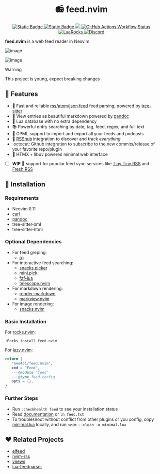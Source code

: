 <!-- panvimdoc-ignore-start -->
<h1 align="center"> 📻 feed.nvim </h1>
<p align="center">
  <a href="https://github.com/neovim/neovim">
    <img alt="Static Badge" src="https://img.shields.io/badge/Neovim%200.10.0+-green.svg?style=for-the-badge&logo=neovim">
  </a>
  <a href="https://www.lua.org">
    <img alt="Static Badge" src="https://img.shields.io/badge/Lua-blue.svg?style=for-the-badge&logo=lua">
  </a>
  <a href="https://github.com/neo451/feed.nvim/releases.atom">
    <img src="https://img.shields.io/badge/rss-F88900?style=for-the-badge&logo=rss&logoColor=white">
  </a>
  <a href="https://github.com/neo451/feed.nvim/actions/workflows/mini-test.yml">
    <img alt="GitHub Actions Workflow Status" src="https://img.shields.io/github/actions/workflow/status/neo451/feed.nvim/mini-test.yml?style=for-the-badge">
  </a>
  <a href="https://luarocks.org/modules/neo451/feed.nvim">
    <img alt="LuaRocks" src="https://img.shields.io/luarocks/v/neo451/feed.nvim?style=for-the-badge">
  </a>
  <a href="https://discord.gg/N85Cd9P7w4">
    <img alt="Discord" src="https://img.shields.io/discord/1342870878794551356?style=for-the-badge&logo=discord">
  </a>
</p>

**feed.nvim** is a web feed reader in Neovim.

![image](https://github.com/user-attachments/assets/246a4e76-9ac8-4cb1-a351-141fe5038443)

![image](https://github.com/user-attachments/assets/e8f9c546-48f6-48d8-8cd6-a9b154df0625)

> [!WARNING]
> This project is young, expect breaking changes

## 🌟 Features

- 🌲 Fast and reliable [rss](https://en.wikipedia.org/wiki/RSS)/[atom](<https://en.wikipedia.org/wiki/Atom_(web_standard)>)/[json feed](https://www.jsonfeed.org) feed parsing, powered by [tree-sitter](https://github.com/nvim-treesitter/nvim-treesitter)
- 📝 View entries as beautiful markdown powered by [pandoc](https://pandoc.org)
- 🏪 Lua database with no extra dependency
- 📚 Powerful entry searching by date, tag, feed, regex, and full text
- 📂 OPML support to import and export all your feeds and podcasts
- 🧡 [RSShub](https://github.com/DIYgod/RSSHub) integration to discover and track _everything_
- :octocat: Github integration to subscribe to the new commits/release of your favorite repo/plugin
- 📶 HTMX + libuv powered minimal web interface
- [ ] **WIP** 📡 support for popular feed sync services like [Tiny Tiny RSS](https://tt-rss.org/) and [Fresh RSS](https://github.com/FreshRSS/FreshRSS)

## 🚀 Installation

### Requirements

- Neovim 0.11
- [curl](https://curl.se/download.html)
- [pandoc](https://www.pandoc.org)
- tree-sitter-xml
- tree-sitter-html

### Optional Dependencies

- For feed greping:
  - [rg](https://github.com/BurntSushi/ripgrep)
- For interactive feed searching:
  - [snacks.picker](https://github.com/folke/snacks.nvim)
  - [mini.pick](https://github.com/echasnovski/mini.pick)
  - [fzf-lua](https://github.com/ibhagwan/fzf-lua)
  - [telescope.nvim](https://github.com/folke/snacks.nvim)
- For markdown rendering:
  - [render-markdown](https://github.com/MeanderingProgrammer/render-markdown.nvim)
  - [markview.nvim](https://github.com/OXY2DEV/markview.nvim)
- For image rendering:
  - [snacks.nvim](https://github.com/folke/snacks.nvim)

### Basic Installation

For [rocks.nvim](https://github.com/nvim-neorocks/rocks.nvim):

```vim
:Rocks install feed.nvim
```

For [lazy.nvim](https://github.com/folke/lazy.nvim):

```lua
return {
   "neo451/feed.nvim",
   cmd = "Feed",
   ---@module 'feed'
   ---@type feed.config
   opts = {},
}
```

### Further Steps

- Run `:checkhealth feed` to see your installation status
- Read [documentation](https://neo451.github.io/feed.nvim-docs) or `:h feed.txt`
- To troubleshoot without conflict from other plugins or you config, copy [minimal.lua](./minimal.lua) locally, and run `nvim --clean -u minimal.lua`

## ❤️ Related Projects

- [elfeed](https://github.com/skeeto/elfeed)
- [nvim-rss](https://github.com/EMPAT94/nvim-rss)
- [vnews](https://github.com/danchoi/vnews)
- [lua-feedparser](https://github.com/slact/lua-feedparser)
